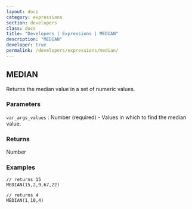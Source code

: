 ```yaml
---
layout: docs
category: expressions
section: developers
class: docs
title: "Developers | Expressions | MEDIAN"
description: "MEDIAN"
developer: true
permalink: /developers/expressions/median/
---
```


## MEDIAN

Returns the median value in a set of numeric values.

### Parameters
`var_args_values` : Number (required) - Values in which to find the median value.

### Returns
Number

### Examples
```
// returns 15
MEDIAN(15,2,9,67,22)
```

```
// returns 4
MEDIAN(1,10,4)
```